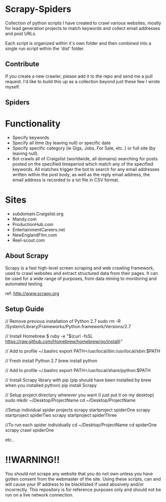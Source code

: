 Scrapy-Spiders
==============

Collection of python scripts I have created to crawl various websites, mostly for 
lead generation projects to match keywords and collect email addresses and post URLs.

Each script is organized within it's own folder and then combined into a single run 
script within the 'dist' folder.

Contribute
-------
If you create a new crawler, please add it to the repo and send me a pull request.  I'd like to build this up as a collection beyond just these few I wrote myself.

Spiders
-------

# Functionality

* Specify keywords
* Specify all time (by leaving null) or specific date
* Specify specific category (ie Gigs, Jobs, For Sale, etc..) or full site (by leaving null).
* Bot crawls all of Craigslist (worldwide, all domains) searching for posts posted on the specified timeperiod which match any of the specified keywords.  All matches trigger the bot to search for any email addresses written within the post body, as well as the reply email address, the email address is recorded to a txt file in CSV format.

# Sites

* subdomain.Craigslist.org
* Mandy.com
* ProductionHub.com
* EntertainmentCareers.net
* NewEnglandFilm.com
* Reel-scout.com

About Scrapy
------------

Scrapy is a fast high-level screen scraping and web crawling framework, used to crawl 
websites and extract structured data from their pages. It can be used for a wide range 
of purposes, from data mining to monitoring and automated testing.

ref: http://www.scrapy.org

Setup Guide
-----------

// Remove previous installation of Python 2.7
sudo rm -R /System/Library/Frameworks/Python.framework/Versions/2.7

// Install Homebrew
$ ruby -e "$(curl -fsSL https://raw.github.com/Homebrew/homebrew/go/install)"

// Add to profile
~/.bashrc
export PATH=/usr/local/bin:/usr/local/sbin:$PATH

// Fresh install Python 2.7
brew install python

// Add to profile
~/.bashrc
export PATH=/usr/local/share/python:$PATH

// Install Scrapy library with pip (pip should have been installed by brew when you installed python)
pip install Scrapy

// Setup project directory wherever you want (I just put it on my desktop)
sudo mkdir ~/Desktop/ProjectName
cd ~/Desktop/ProjectName

//Setup individual spider projects
scrapy startproject spiderOne
scrapy startproject spiderTwo
scrapy startproject spiderThree

//To run each spider individually
cd ~/Desktop/ProjectName
cd spiderOne
scrapy crawl spiderOne

etc..

!!WARNING!!
===========

You should not scrape any website that you do not own unless you have gotten consent from the 
webmaster of the site.  Using these scripts, can and will cause your IP address to be blacklisted 
if used abusively and/or incorrectly.  This repository is for reference purposes only and should not be
run on a live network connection.
